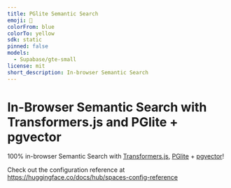 ```yaml
---
title: PGlite Semantic Search
emoji: 🔎
colorFrom: blue
colorTo: yellow
sdk: static
pinned: false
models:
  - Supabase/gte-small
license: mit
short_description: In-browser Semantic Search
---
```


# In-Browser Semantic Search with Transformers.js and PGlite + pgvector

100% in-browser Semantic Search with [Transformers.js](https://huggingface.co/docs/transformers.js), [PGlite](https://github.com/electric-sql/pglite) + [pgvector](https://github.com/pgvector/pgvector)!

Check out the configuration reference at https://huggingface.co/docs/hub/spaces-config-reference
